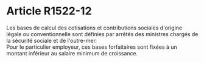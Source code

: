 # Article R1522-12

  
Les bases de calcul des cotisations et contributions sociales d'origine légale ou conventionnelle sont définies par arrêtés des ministres chargés de la sécurité sociale et de l'outre-mer.   
Pour le particulier employeur, ces bases forfaitaires sont fixées à un montant inférieur au salaire minimum de croissance.